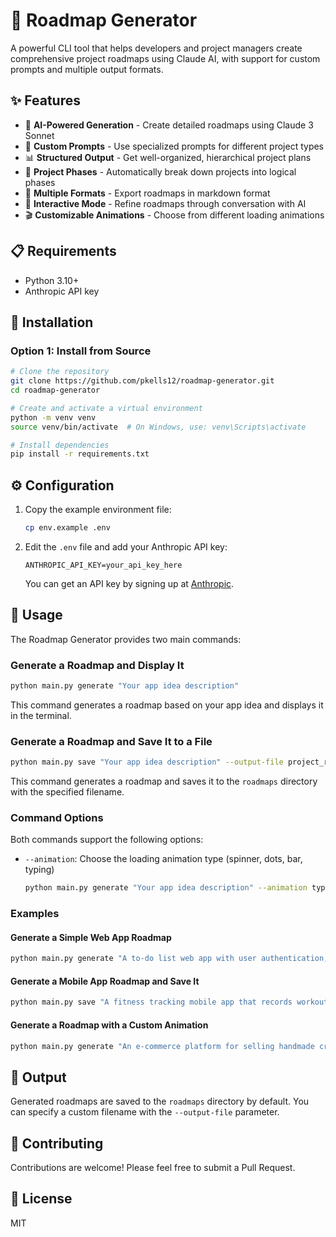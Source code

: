 # 🚀 Roadmap Generator

A powerful CLI tool that helps developers and project managers create comprehensive project roadmaps using Claude AI, with support for custom prompts and multiple output formats.

## ✨ Features

- 🤖 **AI-Powered Generation** - Create detailed roadmaps using Claude 3 Sonnet
- 📝 **Custom Prompts** - Use specialized prompts for different project types
- 📊 **Structured Output** - Get well-organized, hierarchical project plans
- 🎯 **Project Phases** - Automatically break down projects into logical phases
- 💾 **Multiple Formats** - Export roadmaps in markdown format
- 🔄 **Interactive Mode** - Refine roadmaps through conversation with AI
- 🎬 **Customizable Animations** - Choose from different loading animations

## 📋 Requirements

- Python 3.10+
- Anthropic API key

## 🔧 Installation

### Option 1: Install from Source

```bash
# Clone the repository
git clone https://github.com/pkells12/roadmap-generator.git
cd roadmap-generator

# Create and activate a virtual environment
python -m venv venv
source venv/bin/activate  # On Windows, use: venv\Scripts\activate

# Install dependencies
pip install -r requirements.txt
```

## ⚙️ Configuration

1. Copy the example environment file:
   ```bash
   cp env.example .env
   ```

2. Edit the `.env` file and add your Anthropic API key:
   ```
   ANTHROPIC_API_KEY=your_api_key_here
   ```

   You can get an API key by signing up at [Anthropic](https://www.anthropic.com/).

## 🚀 Usage

The Roadmap Generator provides two main commands:

### Generate a Roadmap and Display It

```bash
python main.py generate "Your app idea description"
```

This command generates a roadmap based on your app idea and displays it in the terminal.

### Generate a Roadmap and Save It to a File

```bash
python main.py save "Your app idea description" --output-file project_roadmap.md
```

This command generates a roadmap and saves it to the `roadmaps` directory with the specified filename.

### Command Options

Both commands support the following options:

- `--animation`: Choose the loading animation type (spinner, dots, bar, typing)
  ```bash
  python main.py generate "Your app idea description" --animation typing
  ```

### Examples

#### Generate a Simple Web App Roadmap

```bash
python main.py generate "A to-do list web app with user authentication, task categories, and reminders"
```

#### Generate a Mobile App Roadmap and Save It

```bash
python main.py save "A fitness tracking mobile app that records workouts, tracks progress, and provides workout recommendations" --output-file fitness_app_roadmap.md
```

#### Generate a Roadmap with a Custom Animation

```bash
python main.py generate "An e-commerce platform for selling handmade crafts" --animation bar
```

## 📁 Output

Generated roadmaps are saved to the `roadmaps` directory by default. You can specify a custom filename with the `--output-file` parameter.

## 🤝 Contributing

Contributions are welcome! Please feel free to submit a Pull Request.

## 📄 License

MIT 
